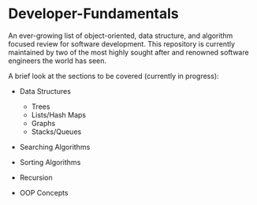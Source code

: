 # Developer-Fundamentals
An ever-growing list of object-oriented, data structure, and algorithm focused review for software development. This repository is currently maintained by two of the most highly sought after and renowned software engineers the world has seen. 

A brief look at the sections to be covered (currently in progress):

  * Data Structures
      - Trees
      - Lists/Hash Maps
      - Graphs
      - Stacks/Queues
      
  * Searching Algorithms
  
  * Sorting Algorithms
  
  * Recursion
  
  * OOP Concepts
